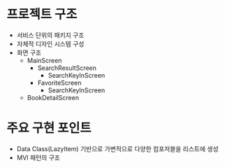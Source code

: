 # 프로젝트 구조
 - 서비스 단위의 패키지 구조
 - 자체적 디자인 시스템 구성
 - 화면 구조
   - MainScreen
     - SearchResultScreen
       - SearchKeyInScreen
     - FavoriteScreen
       - SearchKeyInScreen
   - BookDetailScreen

# 주요 구현 포인트
- Data Class(LazyItem) 기반으로 가변적으로 다양한 컴포저블을 리스트에 생성
- MVI 패턴의 구조